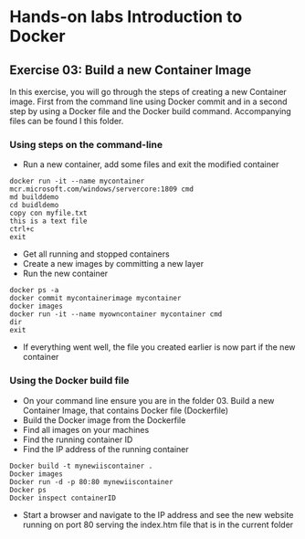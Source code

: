 # Hands-on labs Introduction to Docker

## Exercise 03: Build a new Container Image
In this exercise, you will go through the steps of creating a new Container image. First from the command line using Docker commit and in a second step by using a Docker file and the Docker build command. Accompanying files can be found I this folder. 

### Using steps on the command-line

- Run a new container, add some files and exit the modified container
```
docker run -it --name mycontainer mcr.microsoft.com/windows/servercore:1809 cmd
md builddemo
cd buidldemo
copy con myfile.txt
this is a text file
ctrl+c
exit
```

- Get all running and stopped containers
- Create a new images by committing a new layer 
- Run the new container

```
docker ps -a
docker commit mycontainerimage mycontainer 
docker images 
docker run -it --name myowncontainer mycontainer cmd
dir
exit
```

- If everything went well, the file you created earlier is now part if the new container

### Using the Docker build file
- On your command line ensure you are in the folder 03. Build a new Container Image,  that contains Docker file (Dockerfile)
- Build the Docker image from the Dockerfile
- Find all images on your machines
- Find the running container ID
- Find the IP address of the running container

```
Docker build -t mynewiiscontainer .
Docker images
Docker run -d -p 80:80 mynewiiscontainer 
Docker ps 
Docker inspect containerID
```

- Start a browser and navigate to the IP address and see the new website running on port 80 serving the index.htm file that is in the current folder
